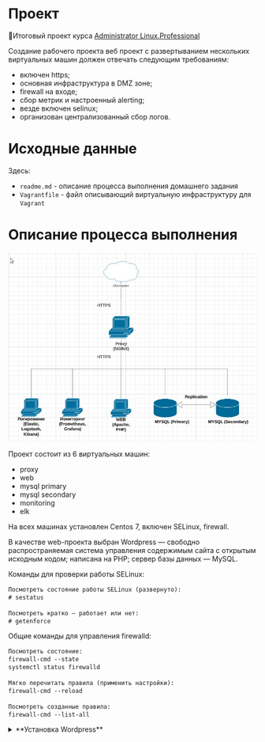 # **Проект**

🔖Итоговый проект курса [Administrator Linux.Professional](https://otus.ru/lessons/linux-professional/)

Создание рабочего проекта
веб проект с развертыванием нескольких виртуальных машин должен отвечать следующим требованиям:

- включен https;
- основная инфраструктура в DMZ зоне;
- firewall на входе;
- сбор метрик и настроенный alerting;
- везде включен selinux;
- организован централизованный сбор логов.

# **Исходные данные**

Здесь:
- `readme.md` - описание процесса выполнения домашнего задания
- `Vagrantfile` - файл описывающий виртуальную инфраструктуру для `Vagrant`

# **Описание процесса выполнения**

![schema](https://github.com/MsyuLuch/LinuxProfessional/blob/main/project/image/schema.jpg)

Проект состоит из 6 виртуальных машин:
- proxy
- web
- mysql primary
- mysql secondary
- monitoring
- elk

На всех машинах установлен Centos 7, включен SELinux, firewall.

В качестве web-проекта выбран Wordpress — свободно распространяемая система управления содержимым сайта с открытым исходным кодом; написана на PHP; сервер базы данных — MySQL.

Команды для проверки работы SELinux:
```
Посмотреть состояние работы SELinux (развернуто):
# sestatus

Посмотреть кратко — работает или нет:
# getenforce
```

Общие команды для управления firewalld:
```
Посмотреть состояние:
firewall-cmd --state
systemctl status firewalld

Мягко перечитать правила (применить настройки):
firewall-cmd --reload

Посмотреть созданные правила:
firewall-cmd --list-all
```

<details><summary>**Установка Wordpress**</summary>

### ***Настройка Proxy***

![Как создать надежный SSL-сертификат для локальной разработки] (https://medium.com/nuances-of-programming/%D0%BA%D0%B0%D0%BA-%D1%81%D0%BE%D0%B7%D0%B4%D0%B0%D0%B2%D0%B0%D1%82%D1%8C-%D0%BD%D0%B0%D0%B4%D0%B5%D0%B6%D0%BD%D1%8B%D0%B5-ssl-%D1%81%D0%B5%D1%80%D1%82%D0%B8%D1%84%D0%B8%D0%BA%D0%B0%D1%82%D1%8B-%D0%B4%D0%BB%D1%8F-%D0%BB%D0%BE%D0%BA%D0%B0%D0%BB%D1%8C%D0%BD%D0%BE%D0%B9-%D1%80%D0%B0%D0%B7%D1%80%D0%B0%D0%B1%D0%BE%D1%82%D0%BA%D0%B8-8f73f76df3d4)

Воспользуемся инструкцией и создадим самоподписанный SSL сертификат для настройки HTTPS соединения между Пользователями - Proxy - Web.
Файлы сертификата (`localhost.crt`, `localhost.key`) разместим в директориях NGINX `/etc/nginx/ssl` и Apache `/etc/httpd/ssl` соответственно.
NGINX будет слушать на порту 80 и 443, перенаправляя весь трафик на 443 порт (https):
```
server {
        listen 80;
        return 301 https://{{ virtual_domain }}$request_uri;
        }

server {
        listen 443 ssl;

        server_name {{ virtual_domain }};

        # Указываем пути к сертификатам
        ssl_certificate /etc/nginx/ssl/localhost.crt; 
        ssl_certificate_key /etc/nginx/ssl/localhost.key;

        access_log /var/log/nginx/{{ virtual_domain }}_access.log;
        error_log /var/log/nginx/{{ virtual_domain }}_error.log;  

        location / {
                proxy_pass https://{{ web_server_ip }};
                proxy_set_header Host $host;
                proxy_set_header X-Forwarded-Proto https;
                proxy_set_header X-Forwarded-For $proxy_add_x_forwarded_for;
                proxy_set_header X-Real-IP $remote_addr;
                proxy_set_header Upgrade $http_upgrade;
                proxy_set_header X-Forwarded-Port 443;
                proxy_set_header Proxy "";
        }
}    
``` 

Настроим виртуальный хост Apache на работу по протоколу https:
```
<VirtualHost *:80 *:443>
   ServerAdmin webmaster@localhost
   ServerName {{ http_host }}
   DocumentRoot {{ wordpress_directory }}
   ErrorLog /var/log/httpd/{{ http_host }}_error.log
   CustomLog /var/log/httpd/{{ http_host }}_access.log combined

   <Directory {{ wordpress_directory }}>
     Options Indexes FollowSymLinks
     AllowOverride all
     Require all granted
   </Directory>
</VirtualHost>
```
</details>

